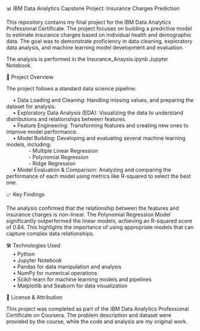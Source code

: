 📊 IBM Data Analytics Capstone Project: Insurance Charges Prediction

This repository contains my final project for the IBM Data Analytics Professional Certificate. The project focuses on building a predictive model to estimate insurance charges based on individual health and demographic data. The goal was to demonstrate proficiency in data cleaning, exploratory data analysis, and machine learning model development and evaluation.

The analysis is performed in the Insurance_Anaysis.ipynb Jupyter Notebook.

🚀 Project Overview

The project follows a standard data science pipeline:

&emsp;    • Data Loading and Cleaning: Handling missing values, and preparing the dataset for analysis. <br>
&emsp;    • Exploratory Data Analysis (EDA): Visualizing the data to understand distributions and relationships between features. <br>
&emsp;    • Feature Engineering: Transforming features and creating new ones to improve model performance. <br>
&emsp;    • Model Building: Developing and evaluating several machine learning models, including: <br>
&emsp;&emsp;&emsp;&emsp;    - Multiple Linear Regression  <br>
&emsp;&emsp;&emsp;&emsp;    - Polynomial Regression  <br>
&emsp;&emsp;&emsp;&emsp;    - Ridge Regression  <br>
&emsp;    • Model Evaluation & Comparison: Analyzing and comparing the performance of each model using metrics like R-squared to select the best one. <br>

📈 Key Findings

The analysis confirmed that the relationship between the features and insurance charges is non-linear. The Polynomial Regression Model significantly outperformed the linear models, achieving an R-squared score of 0.84. This highlights the importance of using appropriate models that can capture complex data relationships.

🛠️ Technologies Used <br>
&emsp;    • Python <br>
&emsp;    • Jupyter Notebook <br>
&emsp;    • Pandas for data manipulation and analysis <br>
&emsp;    • NumPy for numerical operations <br>
&emsp;    • Scikit-learn for machine learning models and pipelines <br>
&emsp;    • Matplotlib and Seaborn for data visualization <br>

📄 License & Attribution

This project was completed as part of the IBM Data Analytics Professional Certificate on Coursera. The problem description and dataset were provided by the course, while the code and analysis are my original work.